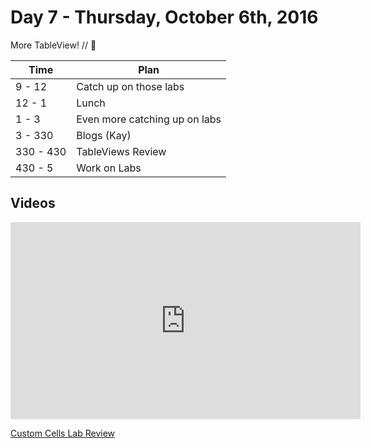 # Day 7 - Thursday, October 6th, 2016

More TableView! // :blue_heart:



Time        |   Plan   |
----------------|-------
9 - 12          | Catch up on those labs
12 - 1   | Lunch
1 - 3   | Even more catching up on labs
3 - 330     | Blogs (Kay)
330 - 430 | TableViews Review
430 - 5 | Work on Labs


## Videos

<iframe width="560" height="315" src="https://www.youtube.com/embed/MSAx657CFfg" frameborder="0" allowfullscreen></iframe><p><a href="https://www.youtube.com/watch?v=MSAx657CFfg">Custom Cells Lab Review </a></p>

<br>
